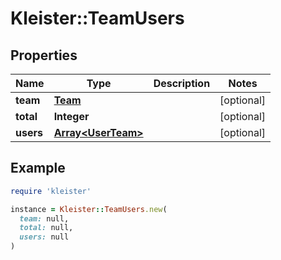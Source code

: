 # Kleister::TeamUsers

## Properties

| Name | Type | Description | Notes |
| ---- | ---- | ----------- | ----- |
| **team** | [**Team**](Team.md) |  | [optional] |
| **total** | **Integer** |  | [optional] |
| **users** | [**Array&lt;UserTeam&gt;**](UserTeam.md) |  | [optional] |

## Example

```ruby
require 'kleister'

instance = Kleister::TeamUsers.new(
  team: null,
  total: null,
  users: null
)
```

